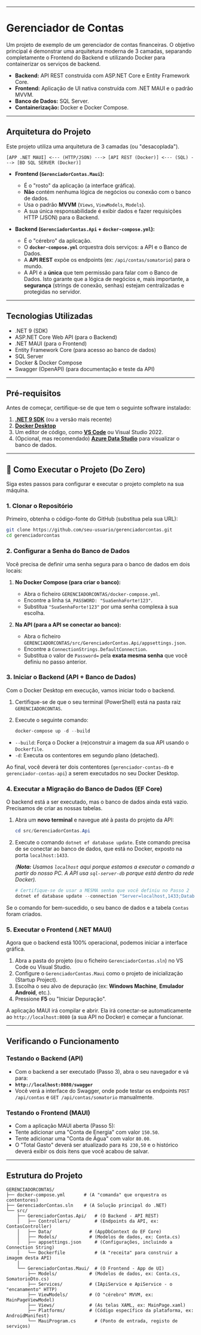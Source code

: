 -----

# Gerenciador de Contas

Um projeto de exemplo de um gerenciador de contas financeiras. O objetivo principal é demonstrar uma arquitetura moderna de 3 camadas, separando completamente o Frontend do Backend e utilizando Docker para containerizar os serviços de backend.

  * **Backend:** API REST construída com ASP.NET Core e Entity Framework Core.
  * **Frontend:** Aplicação de UI nativa construída com .NET MAUI e o padrão MVVM.
  * **Banco de Dados:** SQL Server.
  * **Containerização:** Docker e Docker Compose.

-----

## Arquitetura do Projeto

Este projeto utiliza uma arquitetura de 3 camadas (ou "desacoplada").

```
[APP .NET MAUI] <--- (HTTP/JSON) ---> [API REST (Docker)] <--- (SQL) ---> [BD SQL SERVER (Docker)]
```

  * **Frontend (`GerenciadorContas.Maui`):**

      * É o "rosto" da aplicação (a interface gráfica).
      * **Não** contém nenhuma lógica de negócios ou conexão com o banco de dados.
      * Usa o padrão **MVVM** (`Views`, `ViewModels`, `Models`).
      * A sua única responsabilidade é exibir dados e fazer requisições HTTP (JSON) para o Backend.

  * **Backend (`GerenciadorContas.Api` + `docker-compose.yml`):**

      * É o "cérebro" da aplicação.
      * O **`docker-compose.yml`** orquestra dois serviços: a API e o Banco de Dados.
      * A **API REST** expõe os endpoints (ex: `/api/contas/somatorio`) para o mundo.
      * A API é a **única** que tem permissão para falar com o Banco de Dados. Isto garante que a lógica de negócios e, mais importante, a **segurança** (strings de conexão, senhas) estejam centralizadas e protegidas no servidor.

-----

## Tecnologias Utilizadas

  * .NET 9 (SDK)
  * ASP.NET Core Web API (para o Backend)
  * .NET MAUI (para o Frontend)
  * Entity Framework Core (para acesso ao banco de dados)
  * SQL Server
  * Docker & Docker Compose
  * Swagger (OpenAPI) (para documentação e teste da API)

-----

## Pré-requisitos

Antes de começar, certifique-se de que tem o seguinte software instalado:

1.  **[.NET 9 SDK](https://dotnet.microsoft.com/pt-br/download/dotnet/9.0)** (ou a versão mais recente)
2.  **[Docker Desktop](https://www.docker.com/products/docker-desktop/)**
3.  Um editor de código, como **[VS Code](https://code.visualstudio.com/)** ou Visual Studio 2022.
4.  (Opcional, mas recomendado) **[Azure Data Studio](https://learn.microsoft.com/pt-br/sql/azure-data-studio/download-azure-data-studio)** para visualizar o banco de dados.

-----

## 🚀 Como Executar o Projeto (Do Zero)

Siga estes passos para configurar e executar o projeto completo na sua máquina.

### 1\. Clonar o Repositório

Primeiro, obtenha o código-fonte do GitHub (substitua pela sua URL):

```bash
git clone https://github.com/seu-usuario/gerenciadorcontas.git
cd gerenciadorcontas
```

### 2\. Configurar a Senha do Banco de Dados

Você precisa de definir uma senha segura para o banco de dados em dois locais:

1.  **No Docker Compose (para criar o banco):**

      * Abra o ficheiro `GERENCIADORCONTAS/docker-compose.yml`.
      * Encontre a linha `SA_PASSWORD: "SuaSenhaForte!123"`.
      * Substitua `"SuaSenhaForte!123"` por uma senha complexa à sua escolha.

2.  **Na API (para a API se conectar ao banco):**

      * Abra o ficheiro `GERENCIADORCONTAS/src/GerenciadorContas.Api/appsettings.json`.
      * Encontre a `ConnectionStrings.DefaultConnection`.
      * Substitua o valor de `Password=` pela **exata mesma senha** que você definiu no passo anterior.

### 3\. Iniciar o Backend (API + Banco de Dados)

Com o Docker Desktop em execução, vamos iniciar todo o backend.

1.  Certifique-se de que o seu terminal (PowerShell) está na pasta raiz `GERENCIADORCONTAS`.

2.  Execute o seguinte comando:

    ```powershell
    docker-compose up -d --build
    ```

<!-- end list -->

  * `--build`: Força o Docker a (re)construir a imagem da sua API usando o `Dockerfile`.
  * `-d`: Executa os contentores em segundo plano (detached).

Ao final, você deverá ter dois contentores (`gerenciador-contas-db` e `gerenciador-contas-api`) a serem executados no seu Docker Desktop.

### 4\. Executar a Migração do Banco de Dados (EF Core)

O backend está a ser executado, mas o banco de dados ainda está vazio. Precisamos de criar as nossas tabelas.

1.  Abra um **novo terminal** e navegue até à pasta do projeto da API:

    ```powershell
    cd src/GerenciadorContas.Api
    ```

2.  Execute o comando `dotnet ef database update`. Este comando precisa de se conectar ao banco de dados, que está no Docker, exposto na porta `localhost:1433`.

    *(**Nota:** Usamos `localhost` aqui porque estamos a executar o comando a partir do nosso PC. A API usa `sql-server-db` porque está *dentro* da rede Docker).*

    ```powershell
    # Certifique-se de usar a MESMA senha que você definiu no Passo 2
    dotnet ef database update --connection "Server=localhost,1433;Database=GerenciadorContasDB;User Id=sa;Password=SuaSenhaForte!123;TrustServerCertificate=True"
    ```

Se o comando for bem-sucedido, o seu banco de dados e a tabela `Contas` foram criados.

### 5\. Executar o Frontend (.NET MAUI)

Agora que o backend está 100% operacional, podemos iniciar a interface gráfica.

1.  Abra a pasta do projeto (ou o ficheiro `GerenciadorContas.sln`) no VS Code ou Visual Studio.
2.  Configure o `GerenciadorContas.Maui` como o projeto de inicialização (Startup Project).
3.  Escolha o seu alvo de depuração (ex: **Windows Machine**, **Emulador Android**, etc.).
4.  Pressione **F5** ou "Iniciar Depuração".

A aplicação MAUI irá compilar e abrir. Ela irá conectar-se automaticamente ao `http://localhost:8080` (a sua API no Docker) e começar a funcionar.

-----

## Verificando o Funcionamento

### Testando o Backend (API)

  * Com o backend a ser executado (Passo 3), abra o seu navegador e vá para:
  * **`http://localhost:8080/swagger`**
  * Você verá a interface do Swagger, onde pode testar os endpoints `POST /api/contas` e `GET /api/contas/somatorio` manualmente.

### Testando o Frontend (MAUI)

  * Com a aplicação MAUI aberta (Passo 5):
  * Tente adicionar uma "Conta de Energia" com valor `150.50`.
  * Tente adicionar uma "Conta de Água" com valor `80.00`.
  * O "Total Gasto" deverá ser atualizado para `R$ 230,50` e o histórico deverá exibir os dois itens que você acabou de salvar.

-----

## Estrutura do Projeto

```
GERENCIADORCONTAS/
├── docker-compose.yml       # (A "comanda" que orquestra os contentores)
├── GerenciadorContas.sln    # (A Solução principal do .NET)
└── src/
    ├── GerenciadorContas.Api/   # (O Backend - API REST)
    │   ├── Controllers/         # (Endpoints da API, ex: ContasController)
    │   ├── Data/              # (AppDbContext do EF Core)
    │   ├── Models/            # (Modelos de dados, ex: Conta.cs)
    │   ├── appsettings.json     # (Configurações, incluindo a Connection String)
    │   └── Dockerfile           # (A "receita" para construir a imagem desta API)
    │
    └── GerenciadorContas.Maui/  # (O Frontend - App de UI)
        ├── Models/            # (Modelos de dados, ex: Conta.cs, SomatorioDto.cs)
        ├── Services/          # (IApiService e ApiService - o "encanamento" HTTP)
        ├── ViewModels/        # (O "cérebro" MVVM, ex: MainPageViewModel)
        ├── Views/             # (As telas XAML, ex: MainPage.xaml)
        ├── Platforms/         # (Código específico da plataforma, ex: AndroidManifest)
        └── MauiProgram.cs       # (Ponto de entrada, registo de serviços)
```
